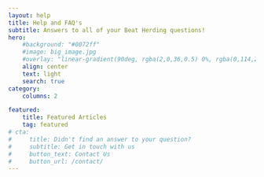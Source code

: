 ```yaml
---
layout: help
title: Help and FAQ's
subtitle: Answers to all of your Beat Herding questions!
hero:
    #background: "#0072ff"
    #image: big_image.jpg
    #overlay: "linear-gradient(90deg, rgba(2,0,36,0.5) 0%, rgba(0,114,255,0.5) 100%, rgba(0,212,255,0.5) 100%)"
    align: center
    text: light
    search: true
category:
    columns: 2

featured:
    title: Featured Articles
    tag: featured
# cta:
#     title: Didn't find an answer to your question?
#     subtitle: Get in touch with us
#     button_text: Contact Us   
#     button_url: /contact/      
---
```

